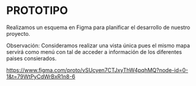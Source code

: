 # PROTOTIPO

Realizamos un esquema en Figma para planificar el desarrollo de nuestro proyecto. 

Observación: Consideramos realizar una vista única pues el mismo mapa servirá como menú con tal de acceder a información de los diferentes paises consierados. 

https://www.figma.com/proto/vSUcyen7CTJxyThW4pqhMQ?node-id=0-1&t=79WtPyCdWrBxR1n8-6
